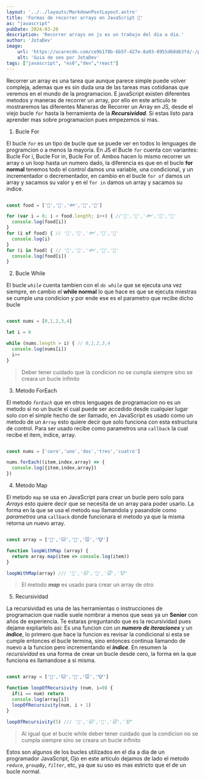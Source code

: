 ```yaml
---
layout: '../../layouts/MarkdownPostLayout.astro'
title: 'Formas de recorrer arrays en JavaScript 🍭'
as: "javascript"
pubDate: 2024-03-20
description: 'Recorrer arrays en js es un trabajo del dia a dia.'
author: 'JotaDev'
image:
    url: 'https://ucarecdn.com/ce9b178b-6b5f-427e-8a93-8955d60d63fd/-/preview/1000x1000/'
    alt: 'Guia de seo por JotaDev'
tags: ["javascript", "es6","dev","react"]
---
```


Recorrer un array es una tarea que aunque parece simple puede volver compleja, ademas que es sin duda una de las tareas mas cotidianas que veremos en el mundo de la programacion. E javaScript existen diferentes metodos y maneras de recorrer un array, por ello en este articulo te mostraremos las diferentes Maneras de Recorrer un Array en JS, desde el viejo bucle *`for`* hasta la herramienta de la ***Recursividad***. Si estas listo para aprender mas sobre programacion pues empezemos si mas.

1. Bucle For

El bucle *`for`* es un tipo de bucle que se puede ver en todos lo lenguages de programcion o a menos la mayoria. En JS el Bucle *`for`* cuenta con variantes: Bucle For i, Bucle For in, Bucle For of. Ambos hacen lo mismo recorrer un array o un loop hasta un numero dado, la diferencia es que en el bucle **for normal** tenemos todo el control damos una variable, una condicional, y un incrementador o decrementador, en cambio en el bucle `for of` damos un array y sacamos su valor y en el `for in` damos un array y sacamos su indice.

``` javascript

const food = ['🍖','🐔','🐟','🍹','🍅']

for (var i = 0; i < food.length; i++) { //'🍖','🐔','🐟','🍹','🍅'
  console.log(food[i])
}
for (i of food) { // '🍖','🐔','🐟','🍹','🍅'
  console.log(i)
}
for (i in food) { // '🍖','🐔','🐟','🍹','🍅'
  console.log(food[i])
}

```

2. Bucle While

El bucle *`while`* cuenta tambien con el *`do while`* que se ejecuta una vez siempre, en cambio el **while normal** lo que hace es que se ejecuta miestras se cumple una condicion y por ende ese es el parametro que recibe dicho bucle


``` javascript

const nums = [0,1,2,3,4]

let i = 0

while (nums.length > i) { // 0,1,2,3,4
  console.log(nums[i])
  i++
}

```

> Deber tener cuidado que la condicion no se cumpla siempre sino se creara un bucle infinito


3. Metodo ForEach

El metodo *`forEach`* que en otros lenguages de programacion no es un metodo si no un bucle el cual puede ser accedido desde cualquier lugar solo con el simple hecho de ser llamado, en JavaScript es usado como un metodo de un `Array` esto quiere decir que solo funciona con esta estructura de control. Para ser usado recibe como parametros una `callback` la cual recibe el item, indice, array.

``` javascript

const nums = ['cero','uno','dos','tres','cuatro']

nums.forEach((item,index,array) => {
  console.log({item,index,array})
})

```

4. Metodo Map

El metodo `map` se usa en JavaScript para crear un bucle pero solo para *Arrays* esto quiere decir que se necesita de un array para poder usarlo. La forma en la que se usa el metodo `map` llamandola y pasandole como *parametros* una `callback` donde funcionara el metodo ya que la misma retorna un nuevo array.

``` javascript

const array = ['🐶','🐱','🐷','🐭','🐮']

function loopWithMap (array) {
  return array.map(item => console.log(item))
}

loopWithMap(array) /// '🐶','🐱','🐷','🐭','🐮'

```
> El metodo ***map*** es usado para crear un array de otro

5. Recursividad

La recursividad es una de las herramientas o instrucciones de programacion que nadie suele nombrar a menos que seas ya un **Senior** con años de experiencia. Te estaras preguntando que es la recursividad pues dejame expliartelo asi: Es una funcion con un ***numero de iteraciones*** y un ***indice***, lo primero que hace la funcion es revisar la condicional si esta se cumple entonces el bucle termina, sino entonces continua llamando de nuevo a la funcion pero incrementando el ***indice***. En resumen la *recursividad* es una forma de crear un bucle desde cero, la forma en la que funciona es llamandose a si misma.

``` javascript

const array = ['🐶','🐱','🐷','🐭','🐮']

function loopOfRecursivity (num, i=0) {
  if(i == num) return
  console.log(array[i])
  loopOfRecursivity(num, i + 1)
}

loopOfRecursivity(5) /// '🐶','🐱','🐷','🐭','🐮'

```

> Al igual que el bucle while deber tener cuidado que la condicion no se cumpla siempre sino se creara un bucle infinito

Estos son algunos de los bucles utilizados en el dia a dia de un programador JavaScript, Ojo en este articulo dejamos de lado el metodo *`reduce`*, *`groupBy`*, *`filter`*, etc, ya que su uso es mas estricto que el de un bucle normal.
